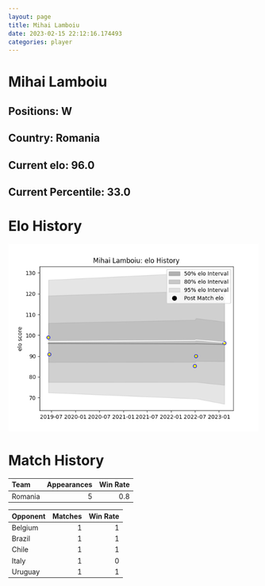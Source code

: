 ```yaml
---  
layout: page  
title: Mihai Lamboiu  
date: 2023-02-15 22:12:16.174493  
categories: player  
---
```

# Mihai Lamboiu

## Positions: W

## Country: Romania

## Current elo: 96.0

## Current Percentile: 33.0

# Elo History


![elo history](history_MihaiLamboiu.png)
# Match History


| Team    |   Appearances |   Win Rate |
|:--------|--------------:|-----------:|
| Romania |             5 |        0.8 |

| Opponent   |   Matches |   Win Rate |
|:-----------|----------:|-----------:|
| Belgium    |         1 |          1 |
| Brazil     |         1 |          1 |
| Chile      |         1 |          1 |
| Italy      |         1 |          0 |
| Uruguay    |         1 |          1 |